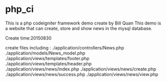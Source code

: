 # php_ci

This is a php codeigniter framework demo create by Bill Quan 
This demo is a website that can create, store and show news in the mysql database.   

Create time:20150830

create files including : ./application/controllers/News.php
                         ./application/models/News_model.php
                         ./application/views/templates/footer.php
                         ./application/views/templates/header.php
                         ./application/views/news/index.php
                         ./application/views/news/create.php
                         ./application/views/news/success.php
                         ./application/views/news/view.php
